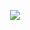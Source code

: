 <p align='center'>
  <img src="https://capsule-render.vercel.app/api?type=waving&color=ACBCFF&fontColor=0F1035&width=100%&height=200&section=header&text=hello 👋 YEJI world&fontSize=40" />
</p>

<!--
**Yejij00ngji/yejij00ngji** is a ✨ _special_ ✨ repository because its `README.md` (this file) appears on your GitHub profile.

Here are some ideas to get you started:

- 🔭 I’m currently working on ...
- 🌱 I’m currently learning ...
- 👯 I’m looking to collaborate on ...
- 🤔 I’m looking for help with ...
- 💬 Ask me about ...
- 📫 How to reach me: ...
- 😄 Pronouns: ...
- ⚡ Fun fact: ...
-->
